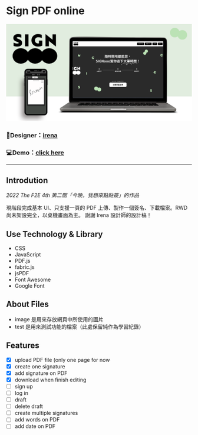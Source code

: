 # Sign PDF online
![](https://github.com/Kim716/2022-F2E_week2/blob/master/image/cover.png?raw=true)

### 🎨Designer：[irena](https://2022.thef2e.com/users/12061549261454740005)
### 💻Demo：[click here](https://kim716.github.io/2022-F2E_week2/)
---

## Introdution
_2022 The F2E 4th 第二關「今晚，我想來點點簽」的作品_

現階段完成基本 UI、只支援一頁的 PDF 上傳、製作一個簽名、下載檔案。RWD 尚未架設完全，以桌機畫面為主。 謝謝 Irena 設計師的設計稿！

## Use Technology & Library
* CSS
* JavaScript
* PDF.js
* fabric.js
* jsPDF
* Font Awesome
* Google Font

## About Files
* image 是用來存放網頁中所使用的圖片
* test 是用來測試功能的檔案（此處保留純作為學習紀錄）

## Features
- [x] upload PDF file (only one page for now
- [x] create one signature
- [x] add signature on PDF
- [x] download when finish editing
- [ ] sign up
- [ ] log in
- [ ] draft
- [ ] delete draft
- [ ] create multiple signatures
- [ ] add words on PDF
- [ ] add date on PDF
